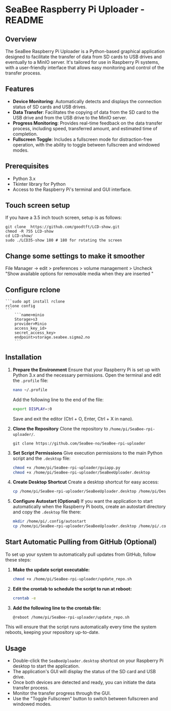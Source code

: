 # SeaBee Raspberry Pi Uploader - README

## Overview
The SeaBee Raspberry Pi Uploader is a Python-based graphical application designed to facilitate the transfer of data from SD cards to USB drives and eventually to a MinIO server. It's tailored for use in Raspberry Pi systems, with a user-friendly interface that allows easy monitoring and control of the transfer process.

## Features
- **Device Monitoring**: Automatically detects and displays the connection status of SD cards and USB drives.
- **Data Transfer**: Facilitates the copying of data from the SD card to the USB drive and from the USB drive to the MinIO server.
- **Progress Monitoring**: Provides real-time feedback on the data transfer process, including speed, transferred amount, and estimated time of completion.
- **Fullscreen Toggle**: Includes a fullscreen mode for distraction-free operation, with the ability to toggle between fullscreen and windowed modes.

## Prerequisites
- Python 3.x
- Tkinter library for Python
- Access to the Raspberry Pi's terminal and GUI interface.

## Touch screen setup
If you have a 3.5 inch touch screen, setup is as follows:

    git clone  https://github.com/goodtft/LCD-show.git
    chmod -R 755 LCD-show 
    cd LCD-show/
    sudo ./LCD35-show 180 # 180 for rotating the screen

## Change some settings to make it smoother
File Manager -> edit > preferences > volume management > Uncheck "Show available options for removable media when they are inserted "

## Configure rclone
    ```sudo apt install rclone
    rclone config
    ```
        ```name>minio
        Storage>s3
        provider>Minio
        access_key_id>
        secret_access_key>
        endpoint>storage.seabee.sigma2.no
        ```

## Installation
1. **Prepare the Environment**
    Ensure that your Raspberry Pi is set up with Python 3.x and the necessary permissions. Open the terminal and edit the `.profile` file:

    ```bash
    nano ~/.profile
    ```

    Add the following line to the end of the file:

    ```bash
    export DISPLAY=:0
    ```

    Save and exit the editor (Ctrl + O, Enter, Ctrl + X in nano).

2. **Clone the Repository**
    Clone the repository to `/home/pi/SeaBee-rpi-uploader/`.

    ```git clone https://github.com/SeaBee-no/SeaBee-rpi-uploader```


3. **Set Script Permissions**
    Give execution permissions to the main Python script and the `.desktop` file:

    ```bash
    chmod +x /home/pi/SeaBee-rpi-uploader/guiapp.py
    chmod +x /home/pi/SeaBee-rpi-uploader/SeaBeeUploader.desktop
    ```

4. **Create Desktop Shortcut**
    Create a desktop shortcut for easy access:

    ```bash
    cp /home/pi/SeaBee-rpi-uploader/SeaBeeUploader.desktop /home/pi/Desktop/SeaBeeUploader.desktop
    ```

5. **Configure Autostart (Optional)**
    If you want the application to start automatically when the Raspberry Pi boots, create an autostart directory and copy the `.desktop` file there:

    ```bash
    mkdir /home/pi/.config/autostart
    cp /home/pi/SeaBee-rpi-uploader/SeaBeeUploader.desktop /home/pi/.config/autostart/SeaBeeUploader.desktop
    ```

## Start Automatic Pulling from GitHub (Optional)

To set up your system to automatically pull updates from GitHub, follow these steps:

1. **Make the update script executable:**

    ```sh
    chmod +x /home/pi/SeaBee-rpi-uploader/update_repo.sh
    ```

2. **Edit the crontab to schedule the script to run at reboot:**

    ```sh
    crontab -e
    ```

3. **Add the following line to the crontab file:**

    ```sh
    @reboot /home/pi/SeaBee-rpi-uploader/update_repo.sh
    ```

This will ensure that the script runs automatically every time the system reboots, keeping your repository up-to-date.


## Usage
- Double-click the `SeaBeeUploader.desktop` shortcut on your Raspberry Pi desktop to start the application.
- The application's GUI will display the status of the SD card and USB drive.
- Once both devices are detected and ready, you can initiate the data transfer process.
- Monitor the transfer progress through the GUI.
- Use the "Toggle Fullscreen" button to switch between fullscreen and windowed modes.
